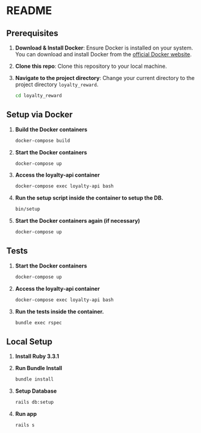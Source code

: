 # README

## Prerequisites

1. **Download & Install Docker**: Ensure Docker is installed on your system. You can download and install Docker from the [official Docker website](https://www.docker.com/get-started).

2. **Clone this repo**: Clone this repository to your local machine.

3. **Navigate to the project directory**: Change your current directory to the project directory `loyalty_reward`.

    ```bash
    cd loyalty_reward
    ```

## Setup via Docker

1. **Build the Docker containers**

    ```bash
    docker-compose build
    ```

2. **Start the Docker containers**

    ```bash
    docker-compose up
    ```

3. **Access the loyalty-api container**

    ```bash
    docker-compose exec loyalty-api bash
    ```

4. **Run the setup script inside the container to setup the DB.**

    ```bash
    bin/setup
    ```

5. **Start the Docker containers again (if necessary)**

    ```bash
    docker-compose up
    ```

## Tests
1. **Start the Docker containers**
    ```bash
    docker-compose up
    ```

2. **Access the loyalty-api container**
    ```bash
    docker-compose exec loyalty-api bash
    ```
3. **Run the tests inside the container.**
    ```bash
    bundle exec rspec
    ```

## Local Setup

1. **Install Ruby 3.3.1**

2. **Run Bundle Install**
    ```bash
    bundle install
    ```
3. **Setup Database**
    ```bash
    rails db:setup
    ```
4. **Run app**
    ```bash
    rails s
    ```